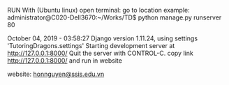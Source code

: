 RUN With (Ubuntu linux)
open terminal: go to location 
example: administrator@C020-Dell3670:~/Works/TD$ python manage.py runserver 80
>>
October 04, 2019 - 03:58:27 Django version 1.11.24, 
using settings 'TutoringDragons.settings' 
Starting development server at http://127.0.0.1:8000/ 
Quit the server with CONTROL-C.
copy link http://127.0.0.1:8000/ and run in website


website: honnguyen@ssis.edu.vn

